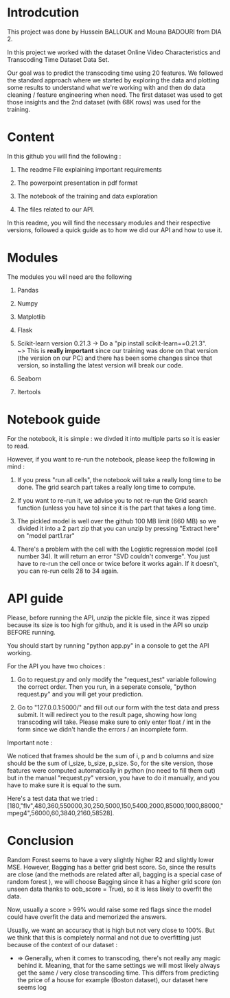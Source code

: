 # Introdcution
    
  This project was done by Hussein BALLOUK and Mouna BADOURI from DIA 2. 

  In this project we worked with the dataset Online Video Characteristics and Transcoding Time Dataset Data Set. 
  
  Our goal was to predict the transcoding time using 20 features. We followed the standard approach where we started by exploring the data and plotting some results to understand what we're working with and then do data cleaning / feature engineering when need. The first dataset was used to get those insights and the 2nd dataset (with 68K rows) was used for the training.

# Content

 In this github you will find the following :
  
  1. The readme File explaining important requirements
  
  2. The powerpoint presentation in pdf format
  
  3. The notebook of the training and data exploration
  
  4. The files related to our API.
  
 
 In this readme, you will find the necessary modules and their respective versions, followed a quick guide as to how we did our API and how to use it.
 
 # Modules
 
 The modules you will need are the following
 
  1. Pandas
  
  2. Numpy
  
  3. Matplotlib
  
  4. Flask
  
  5. Scikit-learn version 0.21.3 -> Do a "pip install scikit-learn==0.21.3". <br>~> This is **really important** since our training was done on that version (the version on our PC) and there has been some changes since that version, so installing the latest version will break our code.
  
  6. Seaborn
  
  7. Itertools
  
# Notebook guide
  
For the notebook, it is simple : we divded it into multiple parts so it is easier to read.
  
However, if you want to re-run the notebook, please keep the following in mind : 

  1. If you press "run all cells", the notebook will take a really long time to be done. The grid search part takes a really long time to compute.
    
  2. If you want to re-run it, we advise you to not re-run the Grid search function (unless you have to) since it is the part that takes a long time.
    
  3. The pickled model is well over the github 100 MB limit (660 MB) so we divided it into a 2 part zip that you can unzip by pressing "Extract here" on "model part1.rar"
    
  4. There's a problem with the cell with the Logistic regression model (cell number 34). It will return an error "SVD couldn't converge". You just have to re-run the cell once or twice before it works again. If it doesn't, you can re-run cells 28 to 34 again.
    
# API guide

Please, before running the API, unzip the pickle file, since it was zipped because its size is too high for github, and it is used in the API so unzip BEFORE running.

You should start by running "python app.py" in a console to get the API working.

For the API you have two choices : 

  1. Go to request.py and only modify the "request_test" variable following the correct order. Then you run, in a seperate console, "python request.py" and you will get your prediction.
    
  2. Go to "127.0.0.1:5000/" and fill out our form with the test data and press submit. It will redirect you to the result page, showing how long transcoding will take. Please make sure to only enter float / int in the form since we didn't handle the errors / an incomplete form.
    
Important note : 

We noticed that frames should be the sum of i, p and b columns and size should be the sum of i_size, b_size, p_size. So, for the site version, those features were computed automatically in python (no need to fill them out) but in the manual "request.py" version, you have to do it manually, and you have to make sure it is equal to the sum.

Here's a test data that we tried : [180,"flv",480,360,550000,30,250,5000,150,5400,2000,85000,1000,88000,"mpeg4",56000,60,3840,2160,58528].

# Conclusion 

Random Forest seems to have a very slightly higher R2 and slightly lower MSE. However, Bagging has a better grid
best score. So, since the results are close (and the methods are related after all, bagging is a special case of random
forest ), we will choose Bagging since it has a higher grid score (on unseen data thanks to oob_score = True), so it is
less likely to overfit the data.

Now, usually a score > 99% would raise some red flags since the model could have overfit the data and memorized
the answers.

Usually, we want an accuracy that is high but not very close to 100%. But we think that this is completely normal and
not due to overfitting just because of the context of our dataset :
- => Generally, when it comes to transcoding, there's not really any magic behind it. Meaning, that for the same settings we will
most likely always get the same / very close transcoding time. This differs from predicting the price of a house for example
(Boston dataset), our dataset here seems log
